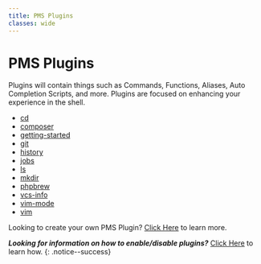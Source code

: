 ```yaml
---
title: PMS Plugins
classes: wide
---
```


# PMS Plugins

Plugins will contain things such as Commands, Functions, Aliases, Auto Completion Scripts, and more. Plugins are focused on enhancing your experience in the shell.

* [cd](https://github.com/JoshuaEstes/pms/blob/master/pms/plugins/cd.html)
* [composer](https://github.com/JoshuaEstes/pms/blob/master/pms/plugins/composer.html)
* [getting-started](https://github.com/JoshuaEstes/pms/blob/master/pms/plugins/getting-started.html)
* [git](https://github.com/JoshuaEstes/pms/blob/master/pms/plugins/git.html)
* [history](https://github.com/JoshuaEstes/pms/blob/master/pms/plugins/history.html)
* [jobs](https://github.com/JoshuaEstes/pms/blob/master/pms/plugins/jobs.html)
* [ls](https://github.com/JoshuaEstes/pms/blob/master/pms/plugins/ls.html)
* [mkdir](https://github.com/JoshuaEstes/pms/blob/master/pms/plugins/mkdir.html)
* [phpbrew](https://github.com/JoshuaEstes/pms/blob/master/pms/plugins/phpbrew.html)
* [vcs-info](https://github.com/JoshuaEstes/pms/blob/master/pms/plugins/vcs-info.html)
* [vim-mode](https://github.com/JoshuaEstes/pms/blob/master/pms/plugins/vim-mode.html)
* [vim](https://github.com/JoshuaEstes/pms/blob/master/pms/plugins/vim.html)

Looking to create your own PMS Plugin? [Click Here](https://github.com/JoshuaEstes/pms/wiki) to learn more.

_**Looking for information on how to enable/disable plugins?**_ [Click Here](https://github.com/JoshuaEstes/pms/blob/master/pms/pms-manager.html) to learn how. {: .notice--success}
